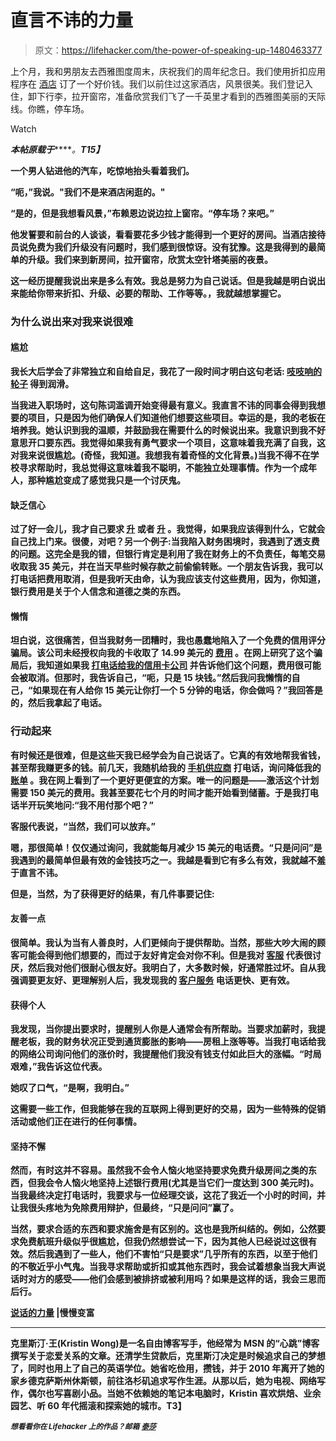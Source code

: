 # 直言不讳的力量

> 原文：<https://lifehacker.com/the-power-of-speaking-up-1480463377>

上个月，我和男朋友去西雅图度周末，庆祝我们的周年纪念日。我们使用折扣应用程序在 [酒店](http://www.getrichslowly.org/blog/2010/05/13/in-search-of-hotel-bargains/) 订了一个好价钱。我们以前住过这家酒店，风景很美。我们登记入住，卸下行李，拉开窗帘，准备欣赏我们飞了一千英里才看到的西雅图美丽的天际线。你瞧，停车场。

Watch

***本帖原载于***[](http://www.getrichslowly.org/blog/2013/12/04/the-power-of-speaking-up/?WT.qs_osrc=HAC)*****。**T15】***

**一个男人钻进他的汽车，吃惊地抬头看着我们。**

**“呃，”我说。"我们不是来酒店闲逛的。"**

**“是的，但是我想看风景，”布赖恩边说边拉上窗帘。“停车场？来吧。”**

**他发誓要和前台的人谈谈，看看要花多少钱才能得到一个更好的房间。当酒店接待员说免费为我们升级没有问题时，我们感到很惊讶。没有犹豫。这是我得到的最简单的升级。我们来到新房间，拉开窗帘，欣赏太空针塔美丽的夜景。**

**这一经历提醒我说出来是多么有效。我总是努力为自己说话。但是我越是明白说出来能给你带来折扣、升级、必要的帮助、工作等等。，我就越想掌握它。**

### ****为什么说出来对我来说很难****

#### ****尴尬****

**我长大后学会了非常独立和自给自足，我花了一段时间才明白这句老话: [吱吱响的轮子](https://lifehacker.com/know-when-to-be-a-squeaky-wheel-5979919) 得到润滑。**

**当我进入职场时，这句陈词滥调开始变得最有意义。我直言不讳的同事会得到我想要的项目，只是因为他们确保人们知道他们想要这些项目。幸运的是，我的老板在培养我。她认识到我的温顺，并鼓励我在需要什么的时候说出来。我意识到我不好意思开口要东西。我觉得如果我有勇气要求一个项目，这意味着我充满了自我，这对我来说很尴尬。(奇怪，我知道。我想我有着奇怪的文化背景。)当我不得不在学校寻求帮助时，我总觉得这意味着我不聪明，不能独立处理事情。作为一个成年人，那种尴尬变成了感觉我只是一个讨厌鬼。**

#### ****缺乏信心****

**过了好一会儿，我才自己要求 [升](http://www.getrichslowly.org/blog/2011/10/04/how-to-ask-for-a-raise-in-a-bad-job-market/) 或者 [升](https://lifehacker.com/boost-your-chances-of-getting-a-promotion-by-making-fri-5906698) 。我觉得，如果我应该得到什么，它就会自己找上门来。很傻，对吧？另一个例子:当我陷入财务困境时，我遇到了透支费的问题。这完全是我的错，但银行肯定是利用了我在财务上的不负责任，每笔交易收取我 35 美元，并在当天早些时候存款之前偷偷转账。一个朋友告诉我，我可以打电话把费用取消，但是我听天由命，认为我应该支付这些费用，因为，你知道，银行费用是关于个人信念和道德之类的东西。**

#### ****懒惰****

**坦白说，这很痛苦，但当我财务一团糟时，我也愚蠢地陷入了一个免费的信用评分骗局。该公司未经授权向我的卡收取了 14.99 美元的 [费用](http://www.getrichslowly.org/blog/2011/10/19/why-pay-debit-card-fees-changing-banks-or-not/) 。在网上研究了这个骗局后，我知道如果我 [打电话给我的信用卡公司](https://lifehacker.com/money-saving-phone-calls-how-to-negotiate-out-of-bank-1435848512) 并告诉他们这个问题，费用很可能会被取消。但那时，我告诉自己，“呃，只是 15 块钱。”然后我问我懒惰的自己，“如果现在有人给你 15 美元让你打一个 5 分钟的电话，你会做吗？”我回答是的，然后我拿起了电话。**

### ****行动起来****

**有时候还是很难，但是这些天我已经学会为自己说话了。它真的有效地帮我省钱，甚至帮我赚更多的钱。前几天，我随机给我的 [手机供应商](https://lifehacker.com/money-saving-phone-calls-how-to-optimize-your-subscrip-1459531623) 打电话，询问降低我的 [账单](http://www.getrichslowly.org/blog/2011/09/26/how-did-my-phone-bill-get-so-high-why-you-should-pay-attention-to-your-bills/) 。我在网上看到了一个更好更便宜的方案。唯一的问题是——激活这个计划需要 150 美元的费用。我甚至要花七个月的时间才能开始看到储蓄。于是我打电话半开玩笑地问:“我不用付那个吧？”**

**客服代表说，“当然，我们可以放弃。”**

**嗯，那很简单！仅仅通过询问，我就能每月减少 15 美元的电话费。“只是问问”是我遇到的最简单但最有效的金钱技巧之一。我越是看到它有多么有效，我就越不羞于直言不讳。**

**但是，当然，为了获得更好的结果，有几件事要记住:**

#### ****友善一点****

**很简单。我认为当有人善良时，人们更倾向于提供帮助。当然，那些大吵大闹的顾客可能会得到他们想要的，而过于友好肯定会对你不利。但是我对 [客服](http://www.getrichslowly.org/blog/2013/10/29/bad-customer-service-talk-to-the-ceo/) 代表很讨厌，然后我对他们很耐心很友好。我明白了，大多数时候，好通常胜过坏。自从我强调要更友好、更理解别人后，我发现我的 [客户服务](https://lifehacker.com/a-step-by-step-guide-to-getting-better-customer-service-5805406) 电话更快、更有效。**

#### ****获得个人****

**我发现，当你提出要求时，提醒别人你是人通常会有所帮助。当要求加薪时，我提醒老板，我的财务状况正受到通货膨胀的影响——房租上涨等等。当我打电话给我的网络公司询问他们的涨价时，我提醒他们我没有钱支付如此巨大的涨幅。“时局艰难，”我告诉这位代表。**

**她叹了口气，“是啊，我明白。”**

**这需要一些工作，但我能够在我的互联网上得到更好的交易，因为一些特殊的促销活动或他们正在进行的任何事情。**

#### ****坚持不懈****

**然而，有时这并不容易。虽然我不会令人恼火地坚持要求免费升级房间之类的东西，但我会令人恼火地坚持上述银行费用(尤其是当它们一度达到 300 美元时)。当我最终决定打电话时，我要求与一位经理交谈，这花了我近一个小时的时间，并让我很头疼地为免除费用辩护，但最终，“只是问问”赢了。**

**当然，要求合适的东西和要求施舍是有区别的。这也是我所纠结的。例如，公然要求免费航班升级似乎很尴尬，但我仍然想尝试一下，因为其他人已经说过这很有效。然后我遇到了一些人，他们不害怕“只是要求”几乎所有的东西，以至于他们的不敬近乎小气鬼。当我寻求帮助或折扣或其他东西时，我会试着想象当我大声说话时对方的感受——他们会感到被排挤或被利用吗？如果是这样的话，我会三思而后行。**

**[说话的力量](http://www.getrichslowly.org/blog/2013/12/04/the-power-of-speaking-up/?WT.qs_osrc=HAC) |慢慢变富**

* * *

**克里斯汀·王(Kristin Wong)是一名自由博客写手，他经常为 MSN 的“心跳”博客撰写关于恋爱关系的文章。还清学生贷款后，克里斯汀决定是时候追求自己的梦想了，同时也用上了自己的英语学位。她省吃俭用，攒钱，并于 2010 年离开了她的家乡德克萨斯州休斯顿，前往洛杉矶追求写作生涯。从那以后，她为电视、网络写作，偶尔也写喜剧小品。当她不依赖她的笔记本电脑时，Kristin 喜欢烘焙、业余园艺、听 60 年代摇滚和探索她的城市。T3】**

**<small>*想看看你在 Lifehacker 上的作品？邮箱*</small> [<small>*泰莎*</small>](https://mail.google.com/mail/?view=cm&fs=1&tf=1&to=tessa@lifehacker.com)**